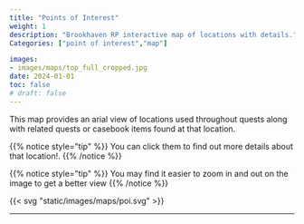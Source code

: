 ```yaml
---
title: "Points of Interest"
weight: 1
description: "Brookhaven RP interactive map of locations with details."
Categories: ["point of interest","map"]

images: 
- images/maps/top_full_cropped.jpg
date: 2024-01-01
toc: false
# draft: false
--- 
```


This map provides an arial view of locations used throughout quests along with related quests or casebook items found at that location. 

{{% notice style="tip" %}}
You can click them to find out more details about that location!.
{{% /notice %}}

{{% notice style="tip" %}}
You may find it easier to zoom in and out on the image to get a better view
{{% /notice %}}

{{< svg "static/images/maps/poi.svg" >}}

---
